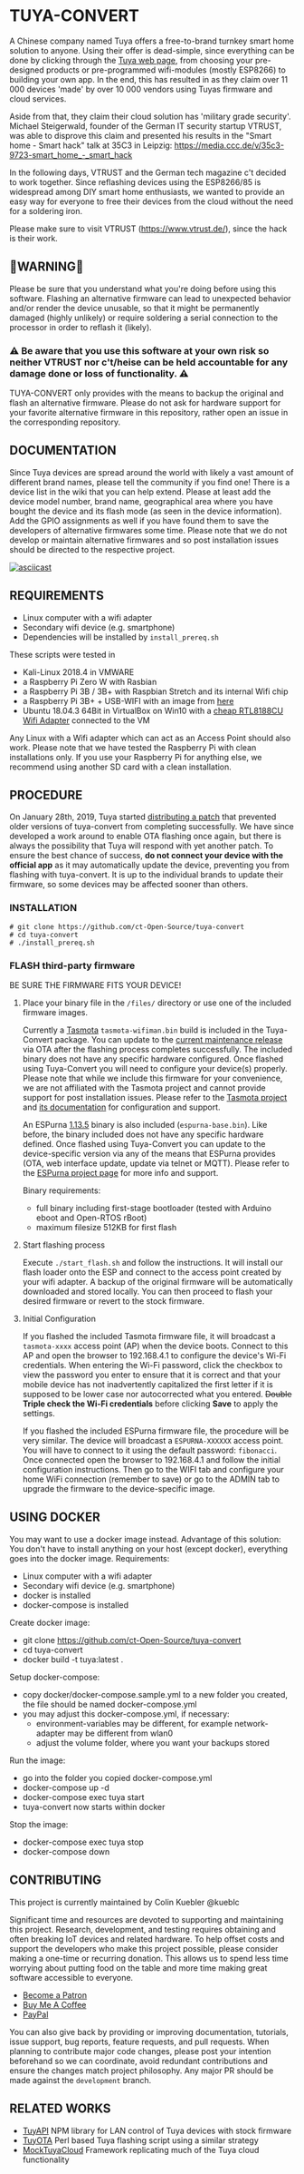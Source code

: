 ﻿
# TUYA-CONVERT

A Chinese company named Tuya offers a free-to-brand turnkey smart home solution to anyone. Using their offer is dead-simple, since everything can be done by clicking through the [Tuya web page](https://en.tuya.com/), from choosing your pre-designed products or pre-programmed wifi-modules (mostly ESP8266) to building your own app. In the end, this has resulted in as they claim over 11 000 devices 'made' by over 10 000 vendors using Tuyas firmware and cloud services.

Aside from that, they claim their cloud solution has 'military grade security'. Michael Steigerwald, founder of the German IT security startup VTRUST, was able to disprove this claim and presented his results in the "Smart home - Smart hack" talk at 35C3 in Leipzig: https://media.ccc.de/v/35c3-9723-smart_home_-_smart_hack

In the following days, VTRUST and the German tech magazine c't decided to work together. Since reflashing devices using the ESP8266/85 is widespread among DIY smart home enthusiasts, we wanted to provide an easy way for everyone to free their devices from the cloud without the need for a soldering iron. 

Please make sure to visit VTRUST (https://www.vtrust.de/), since the hack is their work.

## 🚨WARNING🚨
Please be sure that you understand what you're doing before using this software. Flashing an alternative firmware can lead to unexpected behavior and/or render the device unusable, so that it might be permanently damaged (highly unlikely) or require soldering a serial connection to the processor in order to reflash it (likely). 

### ⚠️ Be aware that you use this software at your own risk so neither VTRUST nor c't/heise can be held accountable for any damage done or loss of functionality. ⚠️ 

TUYA-CONVERT only provides with the means to backup the original and flash an alternative firmware. Please do not ask for hardware support for your favorite alternative firmware in this repository, rather open an issue in the corresponding repository.

## DOCUMENTATION
Since Tuya devices are spread around the world with likely a vast amount of different brand names, please tell the community if you find one! There is a device list in the wiki that you can help extend. Please at least add the device model number, brand name, geographical area where you have bought the device and its flash mode (as seen in the device information). Add the GPIO assignments as well if you have found them to save the developers of alternative firmwares some time. Please note that we do not develop or maintain alternative firmwares and so post installation issues should be directed to the respective project.

[![asciicast](https://asciinema.org/a/2aDZweVGfliwc9TjB1ncwmKvm.png)](https://asciinema.org/a/2aDZweVGfliwc9TjB1ncwmKvm
)

## REQUIREMENTS
* Linux computer with a wifi adapter
* Secondary wifi device (e.g. smartphone)
* Dependencies will be installed by `install_prereq.sh`

These scripts were tested in 
* Kali-Linux 2018.4 in VMWARE
* a Raspberry Pi Zero W with Rasbian
* a Raspberry Pi 3B / 3B+ with Raspbian Stretch and its internal Wifi chip
* a Raspberry Pi 3B+ + USB-WIFI with an image from [here](https://www.offensive-security.com/kali-linux-arm-images/)
* Ubuntu 18.04.3 64Bit in VirtualBox on Win10 with a [cheap RTL8188CU Wifi Adapter](http://s.click.aliexpress.com/e/KrKIoPdI) connected to the VM
	
Any Linux with a Wifi adapter which can act as an Access Point should also work. Please note that we have tested the Raspberry Pi with clean installations only. If you use your Raspberry Pi for anything else, we recommend using another SD card with a clean installation.

## PROCEDURE

On January 28th, 2019, Tuya started [distributing a patch](https://www.heise.de/newsticker/meldung/Smart-Home-Hack-Tuya-veroeffentlicht-Sicherheitsupdate-4292028.html) that prevented older versions of tuya-convert from completing successfully. We have since developed a work around to enable OTA flashing once again, but there is always the possibility that Tuya will respond with yet another patch. To ensure the best chance of success, **do not connect your device with the official app** as it may automatically update the device, preventing you from flashing with tuya-convert. It is up to the individual brands to update their firmware, so some devices may be affected sooner than others.

### INSTALLATION
    # git clone https://github.com/ct-Open-Source/tuya-convert
    # cd tuya-convert
    # ./install_prereq.sh

### FLASH third-party firmware
BE SURE THE FIRMWARE FITS YOUR DEVICE!
1. Place your binary file in the `/files/` directory or use one of the included firmware images.

	Currently a [Tasmota](https://github.com/arendst/Tasmota) `tasmota-wifiman.bin` build is included in the Tuya-Convert package. You can update to the [current maintenance release](http://thehackbox.org/tasmota) via OTA after the flashing process completes successfully. The included binary does not have any specific hardware configured. Once flashed using Tuya-Convert you will need to configure your device(s) properly. Please note that while we include this firmware for your convenience, we are not affiliated with the Tasmota project and cannot provide support for post installation issues. Please refer to the [Tasmota project](https://github.com/arendst/Tasmota) and [its documentation](http://tasmota.com) for configuration and support.

	An ESPurna [1.13.5](https://github.com/xoseperez/espurna/releases/tag/1.13.5) binary is also included (`espurna-base.bin`). Like before, the binary included does not have any specific hardware defined. Once flashed using Tuya-Convert you can update to the device-specific version via any of the means that ESPurna provides (OTA, web interface update, update via telnet or MQTT). Please refer to the [ESPurna project page](http://espurna.io) for more info and support.

	Binary requirements:
	* full binary including first-stage bootloader (tested with Arduino eboot and Open-RTOS rBoot)
	* maximum filesize 512KB for first flash

2. Start flashing process

	Execute `./start_flash.sh` and follow the instructions.
	It will install our flash loader onto the ESP and connect to the access point created by your wifi adapter.
	A backup of the original firmware will be automatically downloaded and stored locally.
	You can then proceed to flash your desired firmware or revert to the stock firmware.

3. Initial Configuration

	If you flashed the included Tasmota firmware file, it will broadcast a `tasmota-xxxx` access point (AP) when the device boots. Connect to this AP and open the browser to 192.168.4.1 to configure the device's Wi-Fi credentials. When entering the Wi-Fi password, click the checkbox to view the password you enter to ensure that it is correct and that your mobile device has not inadvertently capitalized the first letter if it is supposed to be lower case nor autocorrected what you entered. ~~Double~~ **Triple check the Wi-Fi credentials** before clicking **Save** to apply the settings.

	If you flashed the included ESPurna firmware file, the procedure will be very similar. The device will broadcast a `ESPURNA-XXXXXX` access point. You will have to connect to it using the default password: `fibonacci`. Once connected open the browser to 192.168.4.1 and follow the initial configuration instructions. Then go to the WIFI tab and configure your home WiFi connection (remember to save) or go to the ADMIN tab to upgrade the firmware to the device-specific image. 

## USING DOCKER
You may want to use a docker image instead. Advantage of this solution: You don't have to install anything on your host (except docker), everything goes into the docker image.
Requirements:
* Linux computer with a wifi adapter
* Secondary wifi device (e.g. smartphone)
* docker is installed
* docker-compose is installed

Create docker image:
* git clone https://github.com/ct-Open-Source/tuya-convert
* cd tuya-convert
* docker build -t tuya:latest .

Setup docker-compose:
* copy docker/docker-compose.sample.yml to a new folder you created, the file should be named docker-compose.yml
* you may adjust this docker-compose.yml, if necessary:
   * environment-variables may be different, for example network-adapter may be different from wlan0
   * adjust the volume folder, where you want your backups stored

Run the image:
* go into the folder you copied docker-compose.yml
* docker-compose up -d
* docker-compose exec tuya start
* tuya-convert now starts within docker

Stop the image:
* docker-compose exec tuya stop
* docker-compose down 

## CONTRIBUTING

This project is currently maintained by Colin Kuebler @kueblc

Significant time and resources are devoted to supporting and maintaining this project. Research, development, and testing requires obtaining and often breaking IoT devices and related hardware. To help offset costs and support the developers who make this project possible, please consider making a one-time or recurring donation. This allows us to spend less time worrying about putting food on the table and more time making great software accessible to everyone.

- [Become a Patron](https://www.patreon.com/kueblc)
- [Buy Me A Coffee](https://www.buymeacoffee.com/kueblc)
- [PayPal](https://paypal.me/kueblc)

You can also give back by providing or improving documentation, tutorials, issue support, bug reports, feature requests, and pull requests. When planning to contribute major code changes, please post your intention beforehand so we can coordinate, avoid redundant contributions and ensure the changes match project philosophy. Any major PR should be made against the `development` branch.

## RELATED WORKS
- [TuyAPI](https://github.com/codetheweb/tuyapi) NPM library for LAN control of Tuya devices with stock firmware
- [TuyOTA](https://github.com/SynAckFin/TuyOTA) Perl based Tuya flashing script using a similar strategy
- [MockTuyaCloud](https://github.com/kueblc/mocktuyacloud) Framework replicating much of the Tuya cloud functionality

